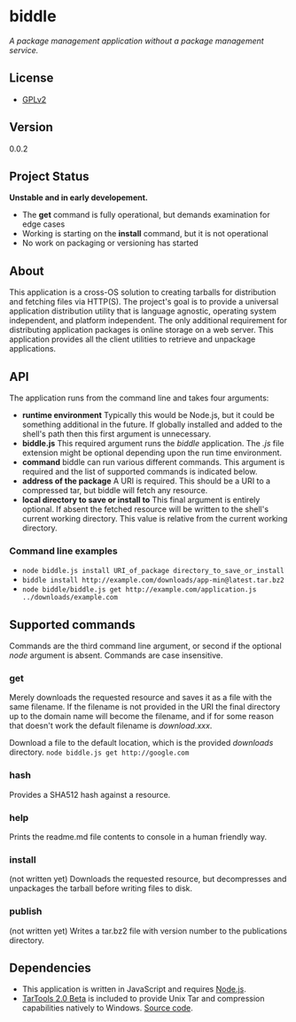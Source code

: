 # biddle
*A package management application without a package management service.*

## License

* [GPLv2](https://opensource.org/licenses/GPL-2.0)

## Version
0.0.2

## Project Status
**Unstable and in early developement.**

* The **get** command is fully operational, but demands examination for edge cases
* Working is starting on the **install** command, but it is not operational
* No work on packaging or versioning has started

## About
This application is a cross-OS solution to creating tarballs for distribution and fetching files via HTTP(S).  The project's goal is to provide a universal application distribution utility that is language agnostic, operating system independent, and platform independent.  The only additional requirement for distributing application packages is online storage on a web server.  This application provides all the client utilities to retrieve and unpackage applications.

## API
The application runs from the command line and takes four arguments:

* **runtime environment** Typically this would be Node.js, but it could be something additional in the future.  If globally installed and added to the shell's path then this first argument is unnecessary.
* **biddle.js** This required argument runs the *biddle* application.  The *.js* file extension might be optional depending upon the run time environment.
* **command** biddle can run various different commands.  This argument is required and the list of supported commands is indicated below.
* **address of the package** A URI is required.  This should be a URI to a compressed tar, but biddle will fetch any resource.
* **local directory to save or install to** This final argument is entirely optional.  If absent the fetched resource will be written to the shell's current working directory.  This value is relative from the current working directory.

### Command line examples

* `node biddle.js install URI_of_package directory_to_save_or_install`
* `biddle install http://example.com/downloads/app-min@latest.tar.bz2`
* `node biddle/biddle.js get http://example.com/application.js ../downloads/example.com`

## Supported commands
Commands are the third command line argument, or second if the optional *node* argument is absent.  Commands are case insensitive.

### get
Merely downloads the requested resource and saves it as a file with the same filename. If the filename is not provided in the URI the final directory up to the domain name will become the filename, and if for some reason that doesn't work the default filename is *download.xxx*.

Download a file to the default location, which is the provided *downloads* directory.
`node biddle.js get http://google.com`

### hash
Provides a SHA512 hash against a resource.

### help
Prints the readme.md file contents to console in a human friendly way.

### install
(not written yet)
Downloads the requested resource, but decompresses and unpackages the tarball before writing files to disk.

### publish
(not written yet)
Writes a tar.bz2 file with version number to the publications directory.

## Dependencies

* This application is written in JavaScript and requires [Node.js](https://nodejs.org/en/).
* [TarTools 2.0 Beta](http://tartool.codeplex.com/releases/view/85391) is included to provide Unix Tar and compression capabilities natively to Windows.  [Source code](http://tartool.codeplex.com/SourceControl/latest).
